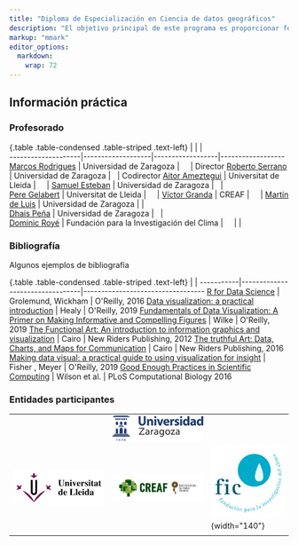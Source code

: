 ```yaml
---
title: "Diploma de Especialización en Ciencia de datos geográficos"
description: "El objetivo principal de este programa es proporcionar formación especializada en el manejo de grandes volúmenes de datos geográficos cuyo tamaño, complejidad y progresión en volumen, dificultan su gestión y análisis con herramientas convencionales. El uso de herramientas de programación de libre acceso facilita soluciones accesibles para el tratamiento de la información, siempre que se usen estrategias adecuadas y adaptadas al problema, siendo destrezas muy valiosas para el desempeño profesional."
markup: "mmark"
editor_options: 
  markdown: 
    wrap: 72
---
```


## Información práctica

### Profesorado

{.table .table-condensed .table-striped .text-left} \| \| \| \
--------------------\|-------------------\|------------------\|------------------
[Marcos
Rodrigues](http://geografia.unizar.es/personal/marcos-rodrigues-mimbrero)
\| Universidad de Zaragoza \|
<a href="mailto:rmarcos@unizar.es" title="email"><i class="fa fa-envelope"></i></a>
 
<a href="https://github.com/rmarcosgit" title="GitHub"><i class="fa fa-github"></i></a>
 
<a href="https://www.google.com/url?sa=t&source=web&rct=j&opi=89978449&url=https://twitter.com/krestatheklown" title="Twitter"><i class="fa fa-twitter"></i></a>
\| Director [Roberto
Serrano](http://geografia.unizar.es/personal/roberto-serrano-notivoli)
\| Universidad de Zaragoza \|
<a href="mailto:roberto.serrano@unizar.es" title="email"><i class="fa fa-envelope"></i></a>
 
<a href="https://github.com/rsnotivol" title="GitHub"><i class="fa fa-github"></i></a>
\| Codirector [Aitor Ameztegui](https://amezteguilab.wordpress.com/) \|
Universitat de Lleida \|
<a href="mailto:aitor.ameztegui@udl.cat" title="email"><i class="fa fa-envelope"></i></a>
 
<a href="https://github.com/ameztegui" title="GitHub"><i class="fa fa-github"></i></a>
 
<a href="https://x.com/multivac42" title="Twitter"><i class="fa fa-twitter"></i></a>
\| [Samuel
Esteban](http://geografia.unizar.es/personal/samuel-esteban-rodriguez)
\| Universidad de Zaragoza \|
<a href="mailto:mailto:sestebanr@unizar.es" title="email"><i class="fa fa-envelope"></i></a>
  <a href="" title="GitHub"><i class="fa fa-github"></i></a> \|\
[Pere Gelabert](https://pjgelabert.netlify.app/) \| Universitat de
Lleida \|
<a href="mailto:perejoan.gelabert@udl.cat" title="email"><i class="fa fa-envelope"></i></a>
 
<a href="https://github.com/scsibs" title="GitHub"><i class="fa fa-github"></i></a>
 
<a href="https://x.com/pere_gelabert?lang=es" title="Twitter"><i class="fa fa-twitter"></i></a>
\| [Víctor
Granda](https://www.creaf.cat/es/sobre-nosotros/nuestra-gente/victor-granda-garcia)
\| CREAF \|
<a href="mailto:v.granda@creaf.uab.cat" title="email"><i class="fa fa-envelope"></i></a>
 
<a href="https://github.com/MalditoBarbudo" title="GitHub"><i class="fa fa-github"></i></a>
 
<a href="https://x.com/malditobarbudo?lang=es" title="Twitter"><i class="fa fa-twitter"></i></a>
\| [Martín de
Luis](http://geografia.unizar.es/personal/martin-de-luis-arrillaga) \|
Universidad de Zaragoza \|
<a href="mailto:mdla@unizar.es" title="email"><i class="fa fa-envelope"></i></a>
\|\
[Dhais Peña](http://geografia.unizar.es/personal/dhais-pena-angulo) \|
Universidad de Zaragoza \|
<a href="mailto:dpa@unizar.es" title="email"><i class="fa fa-envelope"></i></a>
 
<a href="https://x.com/dhaispa?lang=es" title="Twitter"><i class="fa fa-twitter"></i></a>
\|\
[Dominic Royé](https://www.linkedin.com/in/dominicroye) \| Fundación
para la Investigación del Clima \|
<a href="mailto:dominic.roye@ficlima.org" title="email"><i class="fa fa-envelope"></i></a>
 
<a href="https://github.com/dominicroye" title="GitHub"><i class="fa fa-github"></i></a> 
<a href="https://x.com/dr_xeo?lang=es" title="Twitter"><i class="fa fa-twitter"></i></a>
\| \|

### Bibliografía

Algunos ejemplos de bibliografía

{.table .table-condensed .table-striped .text-left} \| \|
-----------\|---------------------------------\|----------------------------------
[R for Data Science](http://r4ds.had.co.nz/) \| Grolemund, Wickham \|
O'Reilly, 2016 [Data visualization: a practical
introduction](https://kieranhealy.org/publications/dataviz/) \| Healy \|
O'Reilly, 2019 [Fundamentals of Data Visualization: A Primer on Making
Informative and Compelling Figures](https://serialmentor.com/dataviz/)
\| Wilke \| O'Reilly, 2019 [The Functional Art: An introduction to
information graphics and
visualization](http://www.thefunctionalart.com/) \| Cairo \| New Riders
Publishing, 2012 [The truthful Art: Data, Charts, and Maps for
Communication](https://www.amazon.es/Truthful-Art-Data-Charts-Communication/dp/0321934075)
\| Cairo \| New Riders Publishing, 2016 [Making data visual: a practical
guide to using visualization for
insight](https://www.amazon.com/Making-Data-Visual-Practical-Visualization/dp/1491928468)
\| Fisher , Meyer \| O'Reilly, 2019 [Good Enough Practices in Scientific
Computing](https://journals.plos.org/ploscompbiol/article?id=10.1371/journal.pcbi.1005510)
\| Wilson et al. \| PLoS Computational Biology 2016

### Entidades participantes

|                          |                             |                                       |
|--------------------------|-----------------------------|---------------------------------------|
|                          | ![](images/logo_unizar.png) |                                       |
| ![](images/logo_udl.png) | ![](images/logo_CREAF.jpg)  | ![](images/logo_fic.png){width="140"} |
|                          |                             |                                       |
